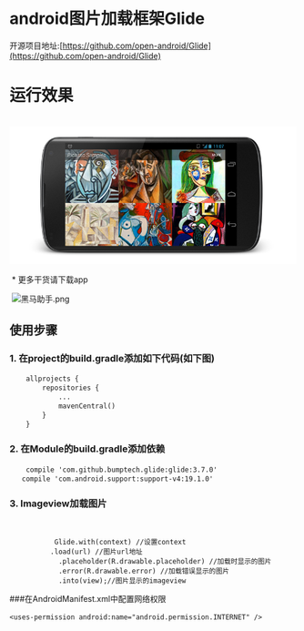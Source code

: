 # android图片加载框架Glide
开源项目地址:[https://github.com/open-android/Glide](https://github.com/open-android/Glide)

# 运行效果

  ![](static/sample.png)

  * 更多干货请下载app
​

​
![黑马助手.png](http://upload-images.jianshu.io/upload_images/4037105-f777f1214328dcc4.png?imageMogr2/auto-orient/strip%7CimageView2/2/w/1240)
​
## 使用步骤

### 1. 在project的build.gradle添加如下代码(如下图)

        allprojects {
            repositories {
                ...
                mavenCentral() 
            }
        }


### 2. 在Module的build.gradle添加依赖

	    compile 'com.github.bumptech.glide:glide:3.7.0'
	   compile 'com.android.support:support-v4:19.1.0'

### 3. Imageview加载图片
​

	           Glide.with(context) //设置context
	          .load(url) //图片url地址
		        .placeholder(R.drawable.placeholder) //加载时显示的图片
		        .error(R.drawable.error) //加载错误显示的图片
		        .into(view);//图片显示的imageview

  ###在AndroidManifest.xml中配置网络权限

	<uses-permission android:name="android.permission.INTERNET" />

